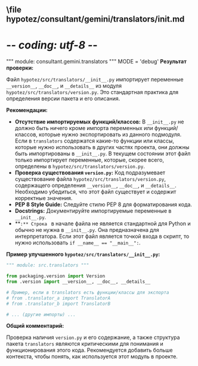 ## \file hypotez/consultant/gemini/translators/__init__.md
# -*- coding: utf-8 -*-

""" module: consultant.gemini.translators """
MODE = 'debug'
**Результат проверки:**

Файл `hypotez/src/translators/__init__.py` импортирует переменные `__version__`, `__doc__`, и `__details__` из модуля `hypotez/src/translators/version.py`.  Это стандартная практика для определения версии пакета и его описания.  

**Рекомендации:**

* **Отсутствие импортируемых функций/классов:**  В `__init__.py`  не должно быть ничего кроме импорта переменных или функций/классов, которые нужно экспортировать из данного подмодуля.  Если в `translators` содержатся какие-то функции или классы, которые нужно использовать в других частях проекта, они должны быть импортированы в `__init__.py`.  В текущем состоянии этот файл только импортирует переменные, которые, скорее всего, определены в `hypotez/src/translators/version.py`.
* **Проверка существования `version.py`:** Код подразумевает существование файла `hypotez/src/translators/version.py`, содержащего определения `__version__`, `__doc__`, и `__details__`. Необходимо убедиться, что этот файл существует и содержит корректные значения.
* **PEP 8 Style Guide:** Следуйте стилю PEP 8 для форматирования кода.
* **Docstrings:**  Документируйте импортируемые переменные в `__init__.py`.  
* **``:** Строка `` в начале файла не является стандартной для Python и обычно не нужна в `__init__.py`.  Она предназначена для интерпретатора. Если этот файл является точкой входа в скрипт, то нужно использовать `if __name__ == "__main__":`.


**Пример улучшенного `hypotez/src/translators/__init__.py`:**

```python
""" module: src.translators """

from packaging.version import Version
from .version import __version__, __doc__, __details__

# Пример, если в translators есть функции/классы для экспорта
# from .translator_a import TranslatorA
# from .translator_b import TranslatorB

# ... (другие импорты) ...
```

**Общий комментарий:**

Проверка наличия `version.py` и его содержание, а также структура пакета `translators` являются критическими для понимания и функционирования этого кода.  Рекомендуется добавить больше контекста, чтобы понять, как используется этот модуль в проекте.
